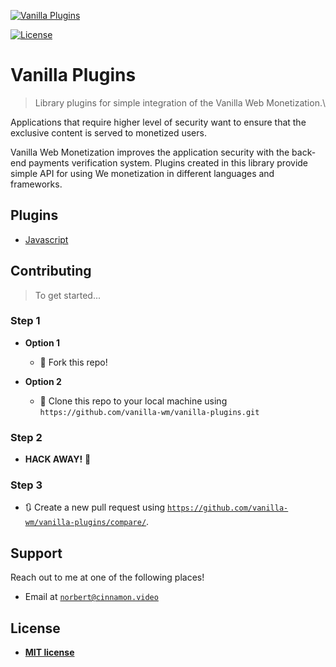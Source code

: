 <a href="https//admin.vanilla.so"><img src="https://admin.vanilla.so/icons/apple-icon.png" alt="Vanilla Plugins"></a>

[![License](http://img.shields.io/:license-mit-blue.svg?style=flat-square)](http://badges.mit-license.org)

# Vanilla Plugins

> Library plugins for simple integration of the Vanilla Web Monetization.\

Applications that require higher level of security want to ensure that the exclusive content is served to monetized users.

Vanilla Web Monetization improves the application security with the back-end payments verification system. Plugins created in this library provide simple API for using We monetization in different languages and frameworks.


## Plugins
* [Javascript](https://github.com/vanilla-wm/vanilla-plugins/tree/master/packages/javascript)

## Contributing

> To get started...

### Step 1
- **Option 1**
    - 🍴 Fork this repo!

- **Option 2**
    - 👯 Clone this repo to your local machine using `https://github.com/vanilla-wm/vanilla-plugins.git`

### Step 2

- **HACK AWAY!** 🔨

### Step 3

- 🔃 Create a new pull request using <a href="https://github.com/vanilla-wm/vanilla-plugins/compare/" target="_blank">`https://github.com/vanilla-wm/vanilla-plugins/compare/`</a>.

## Support

Reach out to me at one of the following places!

- Email at <a href="mailto:norbert@cinnamon.video" target="_blank">`norbert@cinnamon.video`</a>

## License
- **[MIT license](https://github.com/vanilla-wm/vanilla-plugins/blob/master/LICENSE)**
